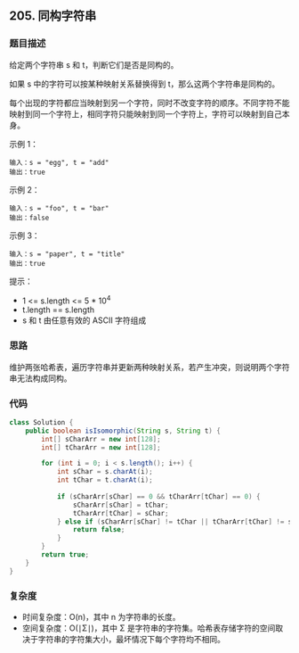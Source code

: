 ## 205. 同构字符串

### 题目描述

给定两个字符串 s 和 t，判断它们是否是同构的。

如果 s 中的字符可以按某种映射关系替换得到 t，那么这两个字符串是同构的。

每个出现的字符都应当映射到另一个字符，同时不改变字符的顺序。不同字符不能映射到同一个字符上，相同字符只能映射到同一个字符上，字符可以映射到自己本身。

示例 1：

~~~
输入：s = "egg", t = "add"
输出：true
~~~

示例 2：

~~~
输入：s = "foo", t = "bar"
输出：false
~~~

示例 3：

~~~
输入：s = "paper", t = "title"
输出：true
~~~

提示：

- 1 <= s.length <= 5 * 10<sup>4</sup>
- t.length == s.length
- s 和 t 由任意有效的 ASCII 字符组成



### 思路

维护两张哈希表，遍历字符串并更新两种映射关系，若产生冲突，则说明两个字符串无法构成同构。



### 代码

~~~java
class Solution {
    public boolean isIsomorphic(String s, String t) {
        int[] sCharArr = new int[128];
        int[] tCharArr = new int[128];

        for (int i = 0; i < s.length(); i++) {
            int sChar = s.charAt(i);
            int tChar = t.charAt(i);
            
            if (sCharArr[sChar] == 0 && tCharArr[tChar] == 0) {
                sCharArr[sChar] = tChar;
                tCharArr[tChar] = sChar;
            } else if (sCharArr[sChar] != tChar || tCharArr[tChar] != sChar) {
                return false;
            }
        }
        return true;
    }
}
~~~



### 复杂度

- 时间复杂度：O(n)，其中 n 为字符串的长度。
- 空间复杂度：O(∣Σ∣)，其中 Σ 是字符串的字符集。哈希表存储字符的空间取决于字符串的字符集大小，最坏情况下每个字符均不相同。